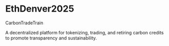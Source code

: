 # EthDenver2025

CarbonTradeTrain

A decentralized platform for tokenizing, trading, and retiring carbon credits to promote transparency and sustainability.
